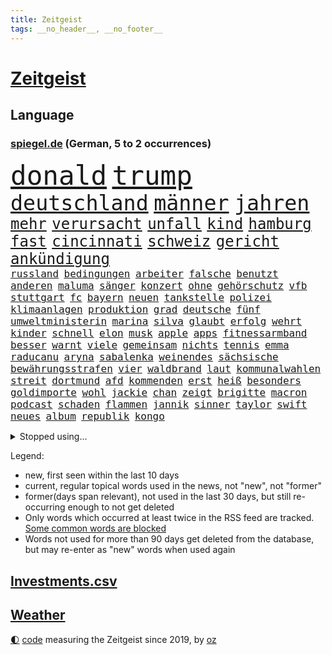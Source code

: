 ```yaml
---
title: Zeitgeist
tags: __no_header__, __no_footer__
---
```


# [Zeitgeist](https://oliz.io/zeitgeist/)

## Language

<h3><a href="https://www.spiegel.de" target="_blank">spiegel.de</a> (German, 5 to 2 occurrences)</h3>
<p style="font-family:monospace">
<span style="font-size:32pt"><a href="news_links.html#donald" class="current">donald</a></span>
<span style="font-size:32pt"><a href="news_links.html#trump" class="current">trump</a></span>
<br>
<span style="font-size:25pt"><a href="news_links.html#deutschland" class="current">deutschland</a></span>
<span style="font-size:25pt"><a href="news_links.html#männer" class="current">männer</a></span>
<span style="font-size:25pt"><a href="news_links.html#jahren" class="current">jahren</a></span>
<br>
<span style="font-size:18pt"><a href="news_links.html#mehr" class="current">mehr</a></span>
<span style="font-size:18pt"><a href="news_links.html#verursacht" class="current">verursacht</a></span>
<span style="font-size:18pt"><a href="news_links.html#unfall" class="current">unfall</a></span>
<span style="font-size:18pt"><a href="news_links.html#kind" class="current">kind</a></span>
<span style="font-size:18pt"><a href="news_links.html#hamburg" class="current">hamburg</a></span>
<span style="font-size:18pt"><a href="news_links.html#fast" class="current">fast</a></span>
<span style="font-size:18pt"><a href="news_links.html#cincinnati" class="current">cincinnati</a></span>
<span style="font-size:18pt"><a href="news_links.html#schweiz" class="current">schweiz</a></span>
<span style="font-size:18pt"><a href="news_links.html#gericht" class="current">gericht</a></span>
<span style="font-size:18pt"><a href="news_links.html#ankündigung" class="current">ankündigung</a></span>
<br>
<span style="font-size:12pt"><a href="news_links.html#russland" class="current">russland</a></span>
<span style="font-size:12pt"><a href="news_links.html#bedingungen" class="current">bedingungen</a></span>
<span style="font-size:12pt"><a href="news_links.html#arbeiter" class="current">arbeiter</a></span>
<span style="font-size:12pt"><a href="news_links.html#falsche" class="current">falsche</a></span>
<span style="font-size:12pt"><a href="news_links.html#benutzt" class="current">benutzt</a></span>
<span style="font-size:12pt"><a href="news_links.html#anderen" class="current">anderen</a></span>
<span style="font-size:12pt"><a href="news_links.html#maluma" class="new">maluma</a></span>
<span style="font-size:12pt"><a href="news_links.html#sänger" class="current">sänger</a></span>
<span style="font-size:12pt"><a href="news_links.html#konzert" class="current">konzert</a></span>
<span style="font-size:12pt"><a href="news_links.html#ohne" class="current">ohne</a></span>
<span style="font-size:12pt"><a href="news_links.html#gehörschutz" class="new">gehörschutz</a></span>
<span style="font-size:12pt"><a href="news_links.html#vfb" class="current">vfb</a></span>
<span style="font-size:12pt"><a href="news_links.html#stuttgart" class="current">stuttgart</a></span>
<span style="font-size:12pt"><a href="news_links.html#fc" class="current">fc</a></span>
<span style="font-size:12pt"><a href="news_links.html#bayern" class="current">bayern</a></span>
<span style="font-size:12pt"><a href="news_links.html#neuen" class="current">neuen</a></span>
<span style="font-size:12pt"><a href="news_links.html#tankstelle" class="current">tankstelle</a></span>
<span style="font-size:12pt"><a href="news_links.html#polizei" class="current">polizei</a></span>
<span style="font-size:12pt"><a href="news_links.html#klimaanlagen" class="new">klimaanlagen</a></span>
<span style="font-size:12pt"><a href="news_links.html#produktion" class="current">produktion</a></span>
<span style="font-size:12pt"><a href="news_links.html#grad" class="current">grad</a></span>
<span style="font-size:12pt"><a href="news_links.html#deutsche" class="current">deutsche</a></span>
<span style="font-size:12pt"><a href="news_links.html#fünf" class="current">fünf</a></span>
<span style="font-size:12pt"><a href="news_links.html#umweltministerin" class="new">umweltministerin</a></span>
<span style="font-size:12pt"><a href="news_links.html#marina" class="current">marina</a></span>
<span style="font-size:12pt"><a href="news_links.html#silva" class="current">silva</a></span>
<span style="font-size:12pt"><a href="news_links.html#glaubt" class="current">glaubt</a></span>
<span style="font-size:12pt"><a href="news_links.html#erfolg" class="current">erfolg</a></span>
<span style="font-size:12pt"><a href="news_links.html#wehrt" class="current">wehrt</a></span>
<span style="font-size:12pt"><a href="news_links.html#kinder" class="current">kinder</a></span>
<span style="font-size:12pt"><a href="news_links.html#schnell" class="current">schnell</a></span>
<span style="font-size:12pt"><a href="news_links.html#elon" class="current">elon</a></span>
<span style="font-size:12pt"><a href="news_links.html#musk" class="current">musk</a></span>
<span style="font-size:12pt"><a href="news_links.html#apple" class="current">apple</a></span>
<span style="font-size:12pt"><a href="news_links.html#apps" class="current">apps</a></span>
<span style="font-size:12pt"><a href="news_links.html#fitnessarmband" class="new">fitnessarmband</a></span>
<span style="font-size:12pt"><a href="news_links.html#besser" class="current">besser</a></span>
<span style="font-size:12pt"><a href="news_links.html#warnt" class="current">warnt</a></span>
<span style="font-size:12pt"><a href="news_links.html#viele" class="current">viele</a></span>
<span style="font-size:12pt"><a href="news_links.html#gemeinsam" class="current">gemeinsam</a></span>
<span style="font-size:12pt"><a href="news_links.html#nichts" class="current">nichts</a></span>
<span style="font-size:12pt"><a href="news_links.html#tennis" class="current">tennis</a></span>
<span style="font-size:12pt"><a href="news_links.html#emma" class="current">emma</a></span>
<span style="font-size:12pt"><a href="news_links.html#raducanu" class="current">raducanu</a></span>
<span style="font-size:12pt"><a href="news_links.html#aryna" class="current">aryna</a></span>
<span style="font-size:12pt"><a href="news_links.html#sabalenka" class="current">sabalenka</a></span>
<span style="font-size:12pt"><a href="news_links.html#weinendes" class="new">weinendes</a></span>
<span style="font-size:12pt"><a href="news_links.html#sächsische" class="current">sächsische</a></span>
<span style="font-size:12pt"><a href="news_links.html#bewährungsstrafen" class="current">bewährungsstrafen</a></span>
<span style="font-size:12pt"><a href="news_links.html#vier" class="current">vier</a></span>
<span style="font-size:12pt"><a href="news_links.html#waldbrand" class="current">waldbrand</a></span>
<span style="font-size:12pt"><a href="news_links.html#laut" class="current">laut</a></span>
<span style="font-size:12pt"><a href="news_links.html#kommunalwahlen" class="new">kommunalwahlen</a></span>
<span style="font-size:12pt"><a href="news_links.html#streit" class="current">streit</a></span>
<span style="font-size:12pt"><a href="news_links.html#dortmund" class="current">dortmund</a></span>
<span style="font-size:12pt"><a href="news_links.html#afd" class="current">afd</a></span>
<span style="font-size:12pt"><a href="news_links.html#kommenden" class="current">kommenden</a></span>
<span style="font-size:12pt"><a href="news_links.html#erst" class="current">erst</a></span>
<span style="font-size:12pt"><a href="news_links.html#heiß" class="current">heiß</a></span>
<span style="font-size:12pt"><a href="news_links.html#besonders" class="current">besonders</a></span>
<span style="font-size:12pt"><a href="news_links.html#goldimporte" class="new">goldimporte</a></span>
<span style="font-size:12pt"><a href="news_links.html#wohl" class="current">wohl</a></span>
<span style="font-size:12pt"><a href="news_links.html#jackie" class="current">jackie</a></span>
<span style="font-size:12pt"><a href="news_links.html#chan" class="current">chan</a></span>
<span style="font-size:12pt"><a href="news_links.html#zeigt" class="current">zeigt</a></span>
<span style="font-size:12pt"><a href="news_links.html#brigitte" class="current">brigitte</a></span>
<span style="font-size:12pt"><a href="news_links.html#macron" class="current">macron</a></span>
<span style="font-size:12pt"><a href="news_links.html#podcast" class="current">podcast</a></span>
<span style="font-size:12pt"><a href="news_links.html#schaden" class="current">schaden</a></span>
<span style="font-size:12pt"><a href="news_links.html#flammen" class="current">flammen</a></span>
<span style="font-size:12pt"><a href="news_links.html#jannik" class="current">jannik</a></span>
<span style="font-size:12pt"><a href="news_links.html#sinner" class="current">sinner</a></span>
<span style="font-size:12pt"><a href="news_links.html#taylor" class="current">taylor</a></span>
<span style="font-size:12pt"><a href="news_links.html#swift" class="current">swift</a></span>
<span style="font-size:12pt"><a href="news_links.html#neues" class="current">neues</a></span>
<span style="font-size:12pt"><a href="news_links.html#album" class="current">album</a></span>
<span style="font-size:12pt"><a href="news_links.html#republik" class="current">republik</a></span>
<span style="font-size:12pt"><a href="news_links.html#kongo" class="current">kongo</a></span>
</p>
<details>
<summary>Stopped using...</summary>
<p class="former" style="font-size:12pt">
vfl(1756) lindner(1755) vergewaltigt(1755) worauf(1755) bücher(1754) erzielt(1754) serie(1753) zurzeit(1753) österreichische(1753) begleitet(1752) manager(1752) rote(1752) steigenden(1752) volkswagen(1752) erhoben(1751) niederlage(1751) schießt(1751) tests(1751) 37(1750) berichte(1750) coronapandemie(1750) nationalmannschaft(1750) san(1750) unterstützen(1750) anspruch(1749) bloß(1749) konfrontiert(1749) wichtigste(1749) überlebt(1749) 2020(1748) erscheinen(1748) gemeinden(1748) gereist(1748) identifiziert(1748) langer(1748) regime(1748) superstar(1748) verkehrsminister(1748) bildung(1747) dienst(1747) hieß(1747) kämpfer(1747) radikale(1747) respekt(1747) ausgezeichnet(1746) mannschaft(1746) reißt(1746) reporter(1746) still(1746) tieren(1746) guter(1745) lebte(1745) pariser(1745) raum(1745) stattfinden(1745) verhindert(1745) armut(1744) einzug(1744) großbritanniens(1744) hass(1744) viktor(1744) altes(1743) solidarität(1743) deutlichen(1742) fußballprofi(1742) senkt(1741) eigentümer(1740) roten(1740) starker(1740) tausenden(1740) jahrhundert(1739) körperverletzung(1739) türkischen(1739) anlass(1738) gesehen(1738) habeck(1738) verschwand(1738) büro(1737) rollen(1737) themen(1737) tür(1736) abgebrochen(1735) distanz(1735) stammt(1735) zweimal(1735) kevin(1734) argentinien(1732) mangel(1730) münster(1730) zurückgegangen(1730) produkte(1729) immerhin(1726) real(1726) sozialdemokraten(1726) wind(1726) händler(1724) ringen(1724) gelingen(1722) kräfte(1720) vermisste(1719) herausforderung(1711) teuren(1702) milliardär(1639) strecken(1589) rumänien(1569) banken(1550) seither(1498) truppe(1493) zerstörte(1492) kilogramm(1481) wellen(1449) kameras(1443) gestern(1437) ampel(1418) angestellten(1418) hierzulande(1398) grünenpolitiker(1382) wichtiges(1378) euländer(1357) dutzenden(1342) invasion(1328) hochzeit(1307) erschwert(1301) verkündete(1296) ring(1289) krebs(1284) jennifer(1242) ankommt(1229) links(1218) wiederaufbau(1213) aufeinander(1175) unterliegt(1171) suchte(1166) budapest(1152) galten(1147) andrew(1142) neustart(1133) 16jähriger(1122) trans(1114) gehirn(1093) effekt(1090) peru(1070) kriminalität(1044) wählt(1025) ignoriert(1019) zweifeln(1017) außenpolitik(1000) spion(983) verbindungen(975) deutschlandticket(968) nico(963) muster(952) erfolgreiche(931) sachsens(924) springen(921) wand(920) verschleppt(906) weimar(901) kleinere(893) karin(889) rostock(886) diesjährigen(875) eingeladen(861) umsetzen(857) drohte(836) staatsbürger(826) getrieben(820) kolleginnen(816) genießen(807) 9(798) gehandelt(789) sandra(784) vergleicht(783) auflösung(759) militärisch(737) bewaffnete(734) islamistische(730) häfen(729) schönste(728) argentiniens(722) dich(718) gewechselt(692) besserung(680) strafgerichtshof(671) überraschte(671) oppositionspolitiker(668) einander(667) sportlich(665) teslachef(664) zusammengestoßen(664) 2035(656) 85(652) stimmte(649) wilde(640) überraschende(636) attraktiver(631) bereiten(631) bundes(631) empfehlungen(623) ließe(606) tränen(606) erfahrung(605) bundestagswahl(598) leise(596) simon(589) unwahrscheinlich(587) zurückgekehrt(586) huthis(574) huthimiliz(573) temu(573) rast(559) sendet(558) passagier(556) gleichberechtigung(555) zählte(551) anhörung(548) rot(544) bestürzt(543) shein(540) inakzeptabel(529) historisch(524) vorgesehen(519) klärt(518) schätzt(517) mitspieler(514) mount(513) klette(510) boxen(497) gleiche(496) bodo(493) jamal(492) musiala(492) techmilliardär(492) studien(481) tennisspielerin(480) balkon(479) therapie(479) augenhöhe(476) fußballbund(475) elefanten(471) polizistin(465) technischen(462) weltgrößten(459) relativ(458) ablauf(455) erdgas(449) 46(446) anlegen(446) verbessert(446) forschenden(436) bnd(434) m(430) klimawandels(419) psychologie(416) regierungspartei(416) sorgten(404) umsatz(401) gebissen(398) verstärken(398) vielfalt(397) jemanden(396) spürbar(396) stream(396) enttäuschung(395) exfreundin(395) 24jähriger(393) unsicher(391) menschlichen(385) autounfall(384) auftritten(383) entsprechenden(378) atlantik(376) trauma(376) zugunsten(375) verbracht(374) café(373) america(371) bundestags(369) löschen(369) zuversicht(369) simone(368) samsung(366) 130(361) behauptete(359) cdumann(357) schau(357) kalifornischen(350) leichenfund(349) vermeidet(349) nähert(348) kursk(344) belege(343) liveblog(343) wolf(341) abgebaut(339) 82(335) nick(335) filialen(334) allgemeine(331) parallelen(330) aachen(328) daniela(328) austritt(326) 55(323) stromversorgung(321) verrückte(321) kleinkind(318) trieb(317) sekunde(315) sternekoch(315) versteckte(315) ratlos(314) bruchteil(313) legendären(312) zulässig(312) rechtswidrig(310) dunkle(306) australischen(303) dieter(301) hadert(300) trendsport(298) beschossen(297) direkte(296) rettungswagen(290) superkraft(289) klimaaktivistin(287) voraussichtlich(287) frische(286) schwerste(285) debattieren(284) t(283) führungskräfte(282) gestützt(281) heutzutage(281) fische(280) mächtigsten(280) pink(279) göttingen(278) strafzöllen(274) einflussnahme(272) kita(272) pflegeversicherung(272) zusammenarbeiten(272) gemeinsamer(271) 8(268) beliebter(268) dunkelheit(267) rwe(267) sprit(267) unfällen(267) 37jährige(266) fragwürdigen(266) grundschule(266) vollkommen(266) australian(263) vermieter(262) auskommen(261) ausstellung(261) überholen(261) kurden(260) kurdische(259) gerast(256) kommissar(256) kultur(252) blatt(249) madison(249) wehtun(249) vermuten(248) antritt(245) antiken(244) brasilianer(241) energiekrise(241) begehrt(238) rubio(238) vergangenes(237) arbeitslos(236) einsatzes(236) wecken(236) konferenz(235) raketenangriffe(235) wohnungsbau(235) telefonat(234) kassen(233) genügend(230) umzingelt(230) löwe(229) schwebt(229) strafgerichtshofs(228) sorgerecht(227) befreiung(225) sprüche(225) günstiges(224) tränengas(224) bonn(223) konkurrent(223) rockband(223) unterschriften(223) aufzugeben(222) faire(222) niederzulegen(221) werner(221) bali(219) wirtschaftsministerium(219) zielte(217) assad(216) praktischen(216) überraschungen(216) unabhängig(215) abschneiden(214) ted(214) brad(213) interessieren(213) pitt(213) skurrile(213) abschaffung(212) feministischen(212) strategisch(212) schwerem(210) staunen(209) vorsorge(209) bulgarien(208) tatverdacht(208) verpflichten(208) übergangsregierung(207) usaußenminister(205) axt(204) geruch(204) kichatbot(204) veränderung(204) ausreichend(203) gastbeitrag(203) baustellen(202) juristische(201) enthalten(200) gelbhaar(200) farage(199) fließt(199) gefährdete(199) nigel(199) verlängern(199) kriegt(198) exminister(197) feuerwehrleute(197) freiwilligen(197) cruz(196) stoff(195) einführung(194) johanna(193) magdeburger(193) sängers(193) slowene(192) thüringischen(192) regisseurin(191) flasche(190) mund(189) weltall(189) achtelfinale(188) 6000(187) erteilen(184) eifel(183) eurozone(183) hadern(183) rechtspopulist(183) verhaftung(183) dinosauriern(182) dunkel(181) gerüchteküche(181) leichtigkeit(181) unglücksursache(181) usamerikanerin(180) gelobt(179) linkenpolitiker(179) preissteigerungen(179) umfragetief(179) chile(178) verweigern(178) mütterrente(177) bischof(176) agent(175) inn(175) misstrauensvotum(175) pädokriminelle(175) gerückt(174) nationalspielerin(174) stört(174) autismus(173) schaible(173) unschuldig(173) dar(172) stephan(172) erfreut(170) markiert(170) sterne(170) großartigen(167) inszenierung(167) pekings(167) trage(167) knieverletzung(166) verfügt(166) defensive(165) großaufgebot(163) usamerikanischen(163) mittendrin(162) verdanken(162) millionenfach(161) sauber(161) zurückweisungen(161) aktuelles(160) lagern(159) liveanalyse(159) wahnsinn(159) überprüfung(157) 70000(155) ekrem(155) lehnen(155) verbrachte(155) zolldrohungen(155) billigware(154) darfur(153) krebsdiagnose(153) ramelow(153) bullshit(152) dick(152) schrumpfen(152) löscharbeiten(151) watch(151) nächtliche(150) vergleiche(150) einfuhr(149) shows(148) verwaltung(148) ausrichten(147) entfernten(147) legalen(147) parteifreunde(146) gestärkt(145) swinton(145) tilda(145) tribüne(144) professorin(142) schlimme(142) spdpolitikerin(142) freigang(140) fällig(140) roboter(140) tücken(140) 26jährigen(139) kredite(139) river(139) riad(138) widerstands(138) zweck(138) anteilnahme(136) kopenhagen(136) oberhaupt(136) prien(136) 71jährige(135) arbeiterpartei(134) bestsellerautorin(134) rostocker(133) zerschlagung(133) generäle(132) lwiw(132) verpflichtungen(132) world(132) regierungsbündnis(131) missbrauchsprozess(129) carlo(128) freundlichkeit(128) gewaltigen(128) wagenknechts(128) überwindet(128) christine(127) linda(127) peppa(127) schwerpunkte(127) senkung(127) wutz(127) cent(126) schwimmbad(126) bildungsministerin(125) führenden(125) schuf(125) kriegsfall(124) verkauften(124) übersteht(124) gekippt(123) sportart(123) technologien(123) 1995(122) anzüge(122) usrepublikaner(122) erzeugen(121) etat(121) deutschlandtrend(120) florenz(119) aggressive(118) anfällig(118) schiffs(117) visa(117) aufmerksam(116) lego(116) vertraut(116) ancelotti(115) fahndung(115) wartezeiten(115) nachhaltigkeit(114) nordfrankreich(114) labor(113) lgbtqcommunity(113) tatverdächtig(113) toskana(113) abschnitt(112) alexandria(112) gera(112) himmelskörper(112) grob(111) nukleare(110) verabschiedete(110) verglichen(110) c(109) einstimmig(109) heimliche(109) indes(109) mitbegründer(109) verschwundenen(109) zufriedener(109) 160000(108) bewiesen(108) comingout(108) dosis(108) erneutes(108) hürde(108) intensiven(108) i̇mamoğlu(108) mitternacht(108) ausgegangen(107) exfrau(107) streeck(107) telefonieren(107) ernennt(106) gebilligt(106) rhein(105) ansagen(104) bevölkerungsschutz(104) handelskonflikt(104) olympique(104) sichere(104) willkommen(104) zunehmen(104) gletscher(103) schmelzen(103) surfen(103) wiesen(103) klang(102) lichtjahre(102) parteigründerin(102) sechsjähriger(102) angeht(101) bieber(101) endspiel(100) gewöhnt(100) mikrofon(100) schwäbischen(100) völkerrechtler(100) hessens(99) schalten(99) europaparlament(98) isar(98) kampfansage(98) nichtbinär(98) robuste(98) bushido(97) palma(97) puppe(97) bernard(96) besitzen(96) andré(95) ligue(95) misstrauen(95) weggefährten(95) zurückschlagen(95) bunker(94) mad(94) quote(94) völkerrechts(94) leistungsfähigkeit(93) sensation(93) ausverkauft(92) menschenleben(92) residenz(92) 110(91) aushalten(91) barbie(91) erneutem(91) isst(91) rücksichtslosigkeit(91) träumte(91) angezählt(90) girl(90) norddeutsche(90) trinkflasche(90) vereinbarungen(90) zerlegen(90) arm(89) designs(89) kahl(89) leichtes(89) lästig(89) missverstanden(89) schauspielern(89) wikinger(89) bistum(88) nervig(88) niederbayern(88) simbach(88) stadtbücherei(88) zollverhandlungen(88) entfremdet(87) hörer(87) institute(87) verletzungspause(87) witz(87) abgerissen(86) datingprofil(86) duisburger(86) nebenkläger(86) platzt(86) techgiganten(86) akkus(85) eröffnen(85) fassade(85) hexe(85) rein(85) bibliothek(84) helge(84) sprengte(84) zorn(84) anrufe(83) topfavorit(83) brustkrebs(82) feuerwehren(82) meldeten(82) pädagogin(82) schwersten(82) vorjahressieger(82) 2005(81) 3500(81) finanzkrise(81) schlaganfall(81) ussenator(81) bswgründerin(80) clips(80) erfahrene(80) geschassten(80) grünenfraktionsvize(80) landesverband(80) linienrichter(80) lockte(80) shelton(80) zeremonie(80) bibi(79) björn(79) betreffen(78) bundespolizist(78) fremden(78) kurve(78) linksextreme(78) mitgliedern(78) zöllner(78) aggressiver(77) ertrinkt(77) lola(77) mittelmeerküste(77) toxisch(77) auslandssemester(76) ostchinesischen(76) privates(76) quasi(76) übergriffigen(76) abläuft(75) bochums(75) dankeschön(75) morgenstunden(74) astronomen(73) europäern(73) faltbare(73) kriegsschiff(73) riechen(73) täte(73) vorsprechen(73) 19jährigen(72) abgeleitet(72) angreiferin(72) ausgehungert(72) erklärungen(72) historischem(72) immobilienbesitzer(72) martialische(72) passage(72) schnieder(72) 175(71) konserviert(71) modi(71) susanne(71) verschwörungserzählungen(71) überprüfen(71) besuchern(70) betrunkenen(70) lakilaki(70) lewotobi(70) durchbrechen(69) religion(69) telefonate(69) überwunden(69) bekanntheit(68) friedensstifter(68) kigeneriertes(68) sprachnachrichten(68) stone(68) verdankt(68) zuflucht(68) ausfall(67) fahrlässigkeit(67) fulda(67) gepflegt(67) hinterfragt(67) jüngster(67) kontaminiertes(67) lästige(67) sang(67) unipräsidentin(67) bilbao(66) ehrung(66) fleiß(66) maischberger(66) platten(66) restaurant(66) rettungshubschrauber(66) rückschritt(66) vorsätzlich(66) wahrnimmt(66) bohlen(65) deutlichem(65) kivideos(65) landratsamt(65) mehrheitlich(65) wiederhergestellt(65) atommächte(64) ausweg(64) brückeneinsturz(64) eingezogen(64) flussabwärts(64) landesgrenzen(64) schrift(64) sexuellem(64) teamchef(64) till(64) bekloppt(63) brugger(63) cduinnenminister(63) dachten(63) grundlegenden(63) hazel(63) hilfesuchende(63) mohammed(63) verdrängen(63) 112(62) fußballmannschaft(62) kitschig(62) klingbeils(62) konflikten(62) konto(62) landschaft(62) langjähriger(62) magenkrebs(62) rennfahrer(62) unwürdigen(62) übertrumpft(62) benötigen(61) feueralarm(61) harmonie(61) schonungslose(61) verdruss(61) zeitfahren(61) bedrohliche(60) kerle(60) mieter(60) popstars(60) remigration(60) sternerestaurant(60) veranstalten(60) welterbestätte(60) betet(59) waldstück(59) bundestagsvizepräsident(58) feingefühl(58) fußballtrainer(58) grenzpolitik(58) iw(58) konzentrieren(58) p(58) speyer(58) aufgetreten(57) bag(57) daxkonzern(57) ernährungsunsicherheit(57) sorgerechtsstreit(57) spaziergänger(57) verivox(57) zurückschicken(57) afdbundestagsabgeordneten(56) interaktive(56) irren(56) kiste(56) spiegelbildungsnewsletter(56) südamerikanischen(56) wutanfälle(56) angespannten(55) beschmiert(55) bundesweites(55) großkonzerne(55) schwänzen(55) warst(55) ablösen(54) amtsvorgängerin(54) champagnerflasche(54) gestochen(54) hits(54) lebensqualität(54) miene(54) schwamm(54) schwimmt(54) sündenböcke(54) trainingsunfall(54) verunstaltet(54) dschihadisten(53) entwürfe(53) spucken(53) weimarer(53) zurückweisung(53) 360(52) accessoire(52) brexit(52) flügel(52) hausbesitzer(52) nationalistische(52) ausschließlich(51) elektronisches(51) härtetest(51) sauna(51) spionageverdacht(51) stießen(51) volksinitiative(51) fatih(50) geworben(50) klimaziel(50) missbrauchsdarstellungen(50) olympiasieger(50) spanierinnen(50) vermutung(50) überstanden(50) 23jährige(49) afdabgeordneten(49) chefermittlerin(49) jessika(49) snow(49) absurd(48) asylsuchende(48) gabi(48) johan(48) photovoltaik(48) schleuserbande(48) untreue(48) befunden(47) booten(47) cassie(47) mannschaften(47) stereotype(47) brennpunkt(46) ekstase(46) enttäuschte(46) mitgebracht(46) nationaltorhüterin(46) niedergang(46) unterdrücken(46) zurückweisen(46) aufweichen(45) ausbrechen(45) ausdrücklich(45) ausgiebig(45) gewalttat(45) gewartet(45) herrlich(45) längen(45) mitgemeint(45) vereinbarkeit(45) bswchefin(44) charmeoffensive(44) extrainer(44) katastrophengebiet(44) mietpreisbremse(44) primär(44) siegemund(44) abenteuer(43) finanzieller(43) helferich(43) truppenübungsplatz(43) verschüttet(43) fluglinien(42) leuchtturms(42) lotsen(42) taktieren(42) urananreicherung(42) übertragung(42) errichtet(41) mitarbeitende(41) tennisspieler(41) anstelle(40) drogenboss(40) festival(40) marseille(40) panzerfäusten(40) schuhen(40) verborgene(40) züchten(40) enttäuschend(39) krankenhausreform(39) ruhiger(39) sbu(39) sparmaßnahmen(39) stadtwald(39) 2040(38) anzunehmen(38) auftaktspiel(38) deutschlandtickets(38) feminismus(38) ideale(38) parlamentspräsidentin(38) trikots(38) zurückfordern(38) anführt(37) boeselager(37) digitalsteuer(37) euklimaziel(37) garantiert(37) lena(37) maskenermittlerin(37) matern(37) milliardensummen(37) millionenstadt(37) natoostflanke(37) #metoobewegung(36) eruption(36) lokale(36) mühle(36) subventionen(36) umkehr(36) anmelden(35) empathie(35) ästhetik(35) atomenergiebehörde(34) handle(34) limitiert(34) präsenz(34) schlechtesten(34) somaliern(34) stürmt(34) süddeutsche(34) belarussin(33) bundesdrogenbeauftragten(33) tätig(33) westukraine(33) ausgeschaltet(32) erschreckend(32) geert(32) geträumt(32) wilders(32) carlbollegrundschule(31) schlammschlacht(31) wirksame(31) afghanische(30) khamenei(30) maja(30) mitgliedstaaten(30) ngo(30) rollt(30) schädlich(30) generalsanierung(29) piltz(29) taschen(29) anspannung(28) ferne(28) aevor(27) zuwachs(27) ausfallen(26) bänder(26) israelirankrieg(26) unterhalten(26) betrügern(25) euabgeordnete(25) kernkraftwerk(25) rechner(25) schläge(25) verzweiflung(25) work(25) populärsten(24) regenbogenflaggen(24) steuersenkungen(24) zugverkehr(24) drohnenattacken(23) einräumen(23) geldanlage(23) israelirankonflikt(23) komplizen(23) mangelndem(23) schmitz(23) topspielerinnen(23) unrechtmäßig(23) vorwurfs(23) übergriff(23) atomprogramms(22) auswärtiges(22) emix(22) ghfstiftung(22) krankenschwester(22) unwegsamem(22) vorsichtig(22) aufgebrochen(21) badestellen(21) bevorzugt(21) dog(21) ecken(21) gujarat(21) infektionen(21) kohle(21) maskenkäufe(21) sprießen(21) unicef(21) erwachsenen(20) keys(20) kuba(20) medizinische(20) bauten(19) carlson(19) dunkler(19) frachtschiff(19) lieferte(19) preiserhöhung(19) scheue(19) tucker(19) wundersame(19) ausgabestelle(18) badeunfälle(18) damaliger(18) eingangsbereich(18) eiskalt(18) football(18) gudkow(18) kloster(18) liefen(18) mannheimer(18) neustadt(18) sachbuch(18) schwächung(18) verwandeln(18) caren(17) stromsteuer(17) stühlen(17) todesfällen(17) transport(17) verfassungswidrig(17) alhilal(16) juror(16) lgbtq(16) medizintechnik(16) mullahs(16) 2031(15) auslieferung(15) dunham(15) exgesundheitsminister(15) krieger(15) much(15) schwimmbädern(15) sprang(15) too(15) usangriff(15) usluftschläge(15) verspäten(15) wales(15) anlegt(14) auslandssenders(14) befürwortet(14) musikalischen(14) atomanlage(13) defekts(13) drogenhändler(13) herrschen(13) maskenpflicht(13) pflegen(13) zuwanderern(13) österreicherin(13) 42(12) gesessen(12) kindererziehung(12) prorussische(12) schleichenden(12) schlimmsten(12) tiktoker(12) touren(12) urlaubsreise(12) ausbrüche(11) bedrohe(11) kombinieren(11) prozessauftakt(11) turnieren(11) unipräsident(11)
</p>
</details>
<p>Legend:
<ul>
<li><span class="new">new</span>, first seen within the last 10 days</li>
<li><span class="current">current</span>, regular topical words used in the news, not "new", not "former"</li>
<li><span class="former">former(days span relevant)</span>, not used in the last 30 days, but still re-occurring enough to not get deleted</li>
<li>Only words which occurred at least twice in the RSS feed are tracked. <a href="language/filters.py">Some common words are blocked</a></li>
<li>Words not used for more than 90 days get deleted from the database, but may re-enter as "new" words when used again</li>
</ul>
</p>

## [Investments](investments.html)[.csv](investments.csv)

## [Weather](weather.html)

<footer>
<a href="javascript:toggleTheme()" class="nav">🌓</a>
<a href="https://github.com/ooz/zeitgeist">code</a> measuring the Zeitgeist since 2019, by <a href="https://oliz.io">oz</a>
</footer>
